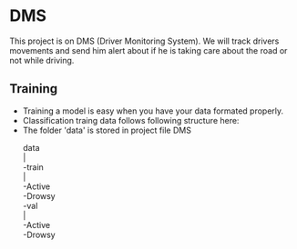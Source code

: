 # DMS
This project is on DMS (Driver Monitoring System). We will track drivers movements and send him alert about if he is taking care about the road or not while driving.

## Training
- Training a model is easy when you have your data formated properly.
- Classification traing data follows following structure here:
- The folder 'data' is stored in project file DMS
  <p>data <br>
    |<br>
      -train<br>
          | <br>
            -Active <br>
            -Drowsy <br>
      -val <br>
          | <br>
            -Active <br>
            -Drowsy <br> </p>
  
